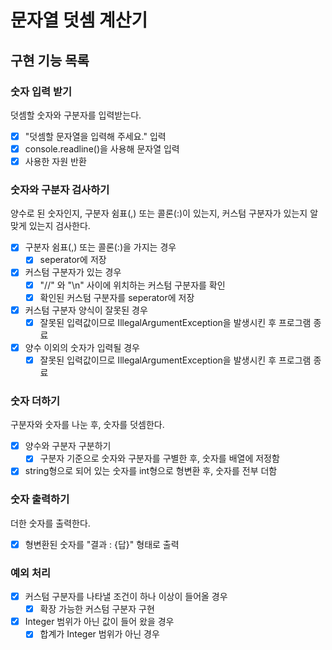 # 문자열 덧셈 계산기

## 구현 기능 목록

### 숫자 입력 받기

덧셈할 숫자와 구분자를 입력받는다.

- [x] "덧셈할 문자열을 입력해 주세요." 입력
- [x] console.readline()을 사용해 문자열 입력
- [x] 사용한 자원 반환

### 숫자와 구분자 검사하기

양수로 된 숫자인지, 구분자 쉼표(,) 또는 콜론(:)이 있는지, 커스텀 구분자가 있는지 알맞게 있는지 검사한다.

- [x] 구분자 쉼표(,) 또는 콜론(:)을 가지는 경우
    - [x] seperator에 저장
- [x] 커스텀 구분자가 있는 경우
    - [x] "//" 와 "\n" 사이에 위치하는 커스텀 구분자를 확인
    - [x] 확인된 커스텀 구분자를 seperator에 저장
- [x] 커스텀 구분자 양식이 잘못된 경우
    - [x] 잘못된 입력값이므로 IllegalArgumentException을 발생시킨 후 프로그램 종료
- [x] 양수 이외의 숫자가 입력될 경우
    - [x] 잘못된 입력값이므로 IllegalArgumentException을 발생시킨 후 프로그램 종료

### 숫자 더하기

구분자와 숫자를 나눈 후, 숫자를 덧셈한다.

- [x] 양수와 구분자 구분하기
    - [x] 구분자 기준으로 숫자와 구분자를 구별한 후, 숫자를 배열에 저정함
- [x] string형으로 되어 있는 숫자를 int형으로 형변환 후, 숫자를 전부 더함

### 숫자 출력하기

더한 숫자를 출력한다.

- [x] 형변환된 숫자를 "결과 : {답}" 형태로 출력

### 예외 처리

- [x] 커스텀 구분자를 나타낼 조건이 하나 이상이 들어올 경우
    - [x] 확장 가능한 커스텀 구분자 구현
- [x] Integer 범위가 아닌 값이 들어 왔을 경우
    -  [x] 합계가 Integer 범위가 아닌 경우
